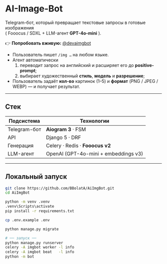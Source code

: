 # AI-Image-Bot

Telegram-бот, который превращает текстовые запросы в готовые изображения  
( Fooocus / SDXL + LLM-агент **GPT-4o-mini** ).

👉 **Попробовать вживую:** [@devaimgbot](https://t.me/devaimgbot)

* Пользователь пишет `/img …` на любом языке.  
* Агент автоматически  
  1. переводит запрос на английский и расширяет его до **positive-prompt**;  
  2. выбирает художественный **стиль**, **модель** и **разрешение**;  
* Пользователь задаёт **кол-во** картинок (1–5) и **формат** (PNG / JPEG / WEBP) — и получает результат.

---
## Стек

| Подсистема   | Технологии                                   |
|--------------|----------------------------------------------|
| Telegram-бот | **Aiogram 3** · FSM                          |
| API          | Django 5 · DRF                               |
| Генерация    | Celery · Redis · **Fooocus v2**              |
| LLM-агент    | OpenAI (GPT-4o-mini + embeddings v3)         |

---
## Локальный запуск

```bash
git clone https://github.com/BBolatA/AiImgBot.git
cd AiImgBot

python -m venv .venv
.venv\Scripts\activate            
pip install -r requirements.txt

cp .env.example .env              

python manage.py migrate

# ── запуск ──
python manage.py runserver         
celery -A imgbot worker -l info  
celery -A imgbot beat   -l info    
python -m bot                      
